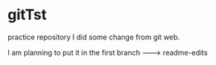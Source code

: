 # gitTst
practice repository
I did some change from git web.

I am planning to put it in the first branch ---> readme-edits
